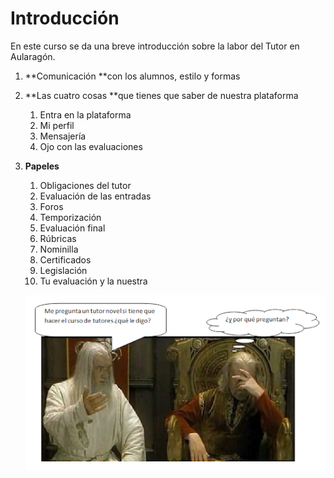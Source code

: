 # Introducción

En este curso se da una breve introducción sobre la labor del Tutor en Aularagón.

1. **Comunicación **con los alumnos, estilo y formas
2. **Las cuatro cosas **que tienes que saber de nuestra plataforma
   1. Entra en la plataforma
   2. Mi perfil
   3. Mensajería
   4. Ojo con las evaluaciones
3. **Papeles**
   1. Obligaciones del tutor
   2. Evaluación de las entradas
   3. Foros
   4. Temporización
   5. Evaluación final
   6. Rúbricas
   7. Nominilla
   8. Certificados
   9. Legislación
   10. Tu evaluación y la nuestra
   
   ![](/assets/2018-06-21.png)







